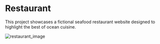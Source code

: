 # Restaurant

This project showcases a fictional seafood restaurant website designed to highlight the best of ocean cuisine.

![restaurant_image](https://github.com/spark353/Restaurant/assets/166623238/02ff4421-a22d-4357-8487-c6deef904b32)

